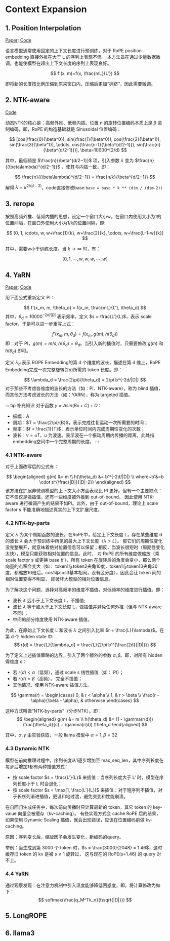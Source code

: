# Context Expansion

## 1. Position Interpolation
[Paper](https://arxiv.org/abs/2306.15595); [Code](/docs/codes/models/01_context_expansion.md##position-interpolation)

语言模型通常使用固定的上下文长度进行预训练，对于 RoPE position embedding 直接外推在大于 L 的序列上表现不佳。
本方法旨在通过少量数据微调，也能使模型在超出上下文长度的序列上表现良好。

$$
f'(x, m)=f(x, \frac{mL}{L'})
$$

即将新的长度按比例压缩到原来窗口内，压缩后更加“拥挤”，因此需要微调。

## 2. NTK-aware
[Code](/docs/codes/models/01_context_expansion.md##dynamic-ntk)

动态NTK的核心是：高频外推、低频内插。位置 n 的旋转位置编码本质上是 $\beta$ 进制编码，即，RoPE 的构造基础就是 Sinusoidal 位置编码：

$$
[cos(\frac{0}{\beta^0}), sin(\frac{1}{\beta^0}), cos(\frac{2}{\beta^1}), sin(\frac{3}{\beta^1}), \cdots, cos(\frac{n-1}{\beta^{d/2-1}}), sin(\frac{n}{\beta^{d/2-1}})], \beta=10000^{2/d}
$$

其中，最低频是 $\frac{n}{\beta^{d/2−1}}$ 项，引入参数 $\lambda$ 变为 $\frac{n}{(\beta\lambda)^{d/2−1}}$ ，使其与内插一致，即：

$$
\frac{n}{(\beta\lambda)^{d/2−1}} = \frac{n/k}{\beta^{d/2−1}}
$$

解得 $\lambda=k^{2/(d−2)}$，code直接修改base `base = base * k ** (dim / (dim-2))`

## 3. rerope

按照高频外推、低频内插的思想，设定一个窗口大小w，在窗口内使用大小为1的位置间隔，在窗口外使用大小为1/k的位置间隔，即:

$$
[0, 1, \cdots, w, w+\frac{1}{k}, w+\frac{2}{k}, \cdots, w+\frac{L-1-w}{k}]
$$

其中，需要w小于训练长度。当 $k\rightarrow \infty$ 时，有：

$$
[0, 1, \cdots, w, w, w, \cdots, w]
$$

## 4. YaRN
[Paper](https://arxiv.org/abs/2309.00071); [Code](/docs/codes/models/01_context_expansion.md##yarn)

用下面公式重新定义 PI：

$$
f'(x_m, m, \theta_d) = f(x_m, \frac{mL}{L'}, \theta_d)
$$
其中，$\theta_d=10000^{-2d/|D|}$ 表示频率。定义 $s = \frac{L'}{L}$，表示 scale factor，于是可以进一步重写上式：

$$
f'(x_m, m, \theta_d) = f(x_m, g(m), h(\theta_d))
$$
即：对于 PI，$g(m)=m/s; h(\theta_d)=\theta_d$。当引入新的插值时，只需要修改 $g(m)$ 和 $h(\theta_d)$ 即可。

定义 $\lambda_d$ 表示 ROPE Embedding的第 d 个维度的波长，描述在第 d 维上，RoPE Embedding完成一次完整旋转($2\pi$)所需的 token 长度。即：

$$
\lambda_d = \frac{2\pi}{\theta_d} = 2\pi b^{-2d/|D|}
$$
对于那些不考虑各维度的波长的方法（如：PI、NTK-aware），称为 blind 插值，而其他方法考虑波长的方法（如：YARN），称为 targeted 插值。

::: tip 补充知识
对于函数 $y = A sin(Bx + C) + D$：
- 振幅：A
- 周期：$T = \frac{2\pi}{B}$，表示完成往复运动一次所需要的时间；
- 频率：$f = \frac{1}{T}$，表示单位时间内完成周期性变化的次数；
- 波长：$v=uT$，$u$ 为波速。表示波在一个振动周期内传播的距离，此处指embedding空间中一个完整周期的长度。
:::

### 4.1 NTK-aware
对于上面改写后的公式有：

$$
\begin{aligned}
g(m) &= m \\
h(\theta_d) &= b'^{-2d/|D|} \\
where~b'&=b \cdot s^{\frac{|D|}{|D|-2}}
\end{aligned}
$$
该方法在扩展非微调模型的上下文大小方面表现比 PI 更好。但有一个主要缺点：它不仅仅是做插值，还有一些维度被外推到 out-of-bound，
因此使用 NTK-aware 进行微调产生的结果不如PI。此外，由于 out-of-bound，理论上 scale factor s 不能准确地描述真实的上下文扩展尺度。

### 4.2 NTK-by-parts
定义 $\lambda$ 为某个周期函数的波长。在RoPE中，给定上下文长度 L，存在某些维度 d 的波长 $\lambda$ 会大于预训练中所见的最大上下文长度（$\lambda > L$）。
那它们的周期性变化没完整展开，就意味着绝对位置信息可以保留；相反，当波长很短时（周期性变化太快），模型只能获取相对位置的信息。此时，
对 RoPE 的所有维度做缩放（乘 scale factor s 或更换 base b′），所有 token 在旋转后的角度会变小，那么两个向量的点积会变大（如：
token1与token2夹角10度，token1与token10夹角30度，都缩放10倍后，cos1与cos3基本相同，没有区分度），因此会让 token 间的相对位置变得不明显，
即破坏大模型的相对位置信息。

为了解决这个问题，选择对高频率的维度不插值，对低频率的维度进行插值。即：
- 波长 $\lambda$ 远小于上下文长度 L，不插值;
- 波长 $\lambda$ 等于或大于上下文长度 L，做插值并避免任何外推（但与 NTK-aware 不同）；
- 中间的部分维度使用 NTK-aware 插值。

为此，在原始上下文长度 L 和波长 $\lambda$ 之间引入比率 $r = \frac{L}{\lambda}$。在第 d 个 hidden state 中:
$$
r(d) = \frac{L}{\lambda_d} = \frac{L}{2\pi b'^{\frac{2d}{|D|}}}
$$

为了定义上述插值策略的边界，引入了两个额外的参数 $\alpha, \beta$。即，对所有 hidden 得维度 d： 
- 若 $r(d) < \alpha$（低频），通过 scale s 线性插值（如： PI）；
- 若 $r(d) > \beta$（高频）， 完全不插值；
- 其他情况，使用 NTK-aware 插值方法。

$$
\gamma(r) = 
\begin{cases}
0, & r < \alpha \\
1, & r > \beta \\
\frac{r - \alpha}{\beta - \alpha}, & otherwise
\end{cases}
$$

这种方式叫做“NTK-by-parts”（分步NTK）。即：
$$
\begin{aligned}
g(m) &= m \\
h(\theta_d) &= (1 - \gamma(r(d))) \frac{\theta_d}{s} + \gamma(r(d)) \theta_d
\end{aligned}
$$

其中，$\alpha, \gamma$ 由实验获取，一般 llama 模型中 $\alpha=1, \beta=32$

### 4.3 Dynamic NTK

模型在前向推理过程中，序列长度从1逐步增加至 max_seq_len，其中序列长度在每步后增加1都有两种插值方式：
- 按 scale factor $s = \frac{L′}{L}$ 来插值：当序列长度大于 L' 时，模型在序列长度小于 L 时会退化；
- 按 scale factor $s = \max(1, \frac{L′}{L})$ 来插值：对于短序列不插值，对于长序列渐进插值，更温和地过渡，避免突变和性能崩溃。

在自回归生成任务中，每次前向传播时只计算最新的 token，其它 token 的 key-value 向量会被缓存（kv-caching）。
有些实现方式会 cache RoPE 后的结果，如果使用 Dynamic Scaling 插值，就会出现错误，应该在位置编码前做 kv-caching。

原因：序列变长后，缩放因子会发生变化，新编码的query。

举例：当生成到第 3000 个 token 时，$s = \frac{3000}{2048} = 1.46$，这时缓存旧 token 的 kv 是被 $s\neq1$ 旋转过，
这与现在的 RoPE(s=1.46) 的 query 对不上。

### 4.4 YaRN
通过观察发现：在注意力机制中引入温度能够降低困惑度，即，将计算修改为如下：
$$
softmax(\frac{q_M^Tk_n}{t\sqrt{|D|}})
$$



## 5. LongROPE


## 6. llama3